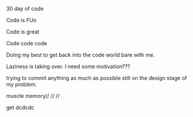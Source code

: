 30 day of code 


Code is FUn 

Code is great

Code code code 

Doing my best to get back into the code world bare with me.

Laziness is taking over. I need some motivation???

trying to commit anything as much as possible
still on the design stage of my problem.

muscle memory// //  //


get  dcdcdc